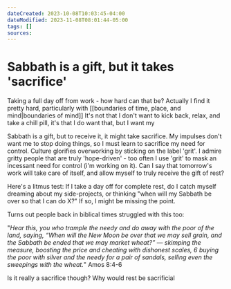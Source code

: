 ```yaml
---
dateCreated: 2023-10-08T10:03:45-04:00
dateModified: 2023-11-08T08:01:44-05:00
tags: []
sources: 
---
```


# Sabbath is a gift, but it takes 'sacrifice'

Taking a full day off from work - how hard can that be? Actually I find it pretty hard, particularly with [[boundaries of time, place, and mind|boundaries of mind]]  It's not that I don't want to kick back, relax, and take a chill pill, it's that I do want that, but I want my 

Sabbath is a gift, but to receive it, it might take sacrifice. My impulses don't want me to stop doing things, so I must learn to sacrifice my need for control. Culture glorifies overworking by sticking on the label 'grit'. I admire gritty people that are truly 'hope-driven' - too often I use 'grit' to mask an incessant need for control (i'm working on it). Can I say that tomorrow's work will take care of itself, and allow myself to truly receive the gift of rest? 

Here's a litmus test: If I take a day off for complete rest, do I catch myself dreaming about my side-projects, or thinking "when will my Sabbath be over so that I can do X?" If so, I might be missing the point. 

Turns out people back in biblical times struggled with this too:

"*Hear this, you who trample the needy and do away with the poor of the land, saying, “When will the New Moon be over that we may sell grain, and the Sabbath be ended that we may market wheat?” — skimping the measure, boosting the price and cheating with dishonest scales, 6 buying the poor with silver and the needy for a pair of sandals, selling even the sweepings with the wheat.*" Amos 8:4-6

Is it really a sacrifice though? Why would rest be sacrificial
